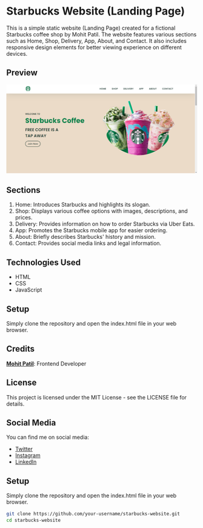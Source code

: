 # Starbucks Website (Landing Page)

This is a simple static website (Landing Page) created for a fictional Starbucks coffee shop by Mohit Patil. The website features various sections such as Home, Shop, Delivery, App, About, and Contact. It also includes responsive design elements for better viewing experience on different devices.

## Preview

<img src="img/preview.png" alt=""/>

## Sections

1. Home: Introduces Starbucks and highlights its slogan.
2. Shop: Displays various coffee options with images, descriptions, and prices.
3. Delivery: Provides information on how to order Starbucks via Uber Eats.
4. App: Promotes the Starbucks mobile app for easier ordering.
5. About: Briefly describes Starbucks' history and mission.
6. Contact: Provides social media links and legal information.

## Technologies Used

- HTML
- CSS
- JavaScript

## Setup

Simply clone the repository and open the index.html file in your web browser.

## Credits

**[Mohit Patil](https://www.linkedin.com/in/mohittt-p)**: Frontend Developer

## License

This project is licensed under the MIT License - see the LICENSE file for details.

## Social Media

You can find me on social media:

- [Twitter](https://twitter.com/mohittt_p)
- [Instagram](https://www.instagram.com/mohittt_p)
- [LinkedIn](https://www.linkedin.com/in/mohittt-p)

## Setup

Simply clone the repository and open the index.html file in your web browser.

```bash
git clone https://github.com/your-username/starbucks-website.git
cd starbucks-website


```
